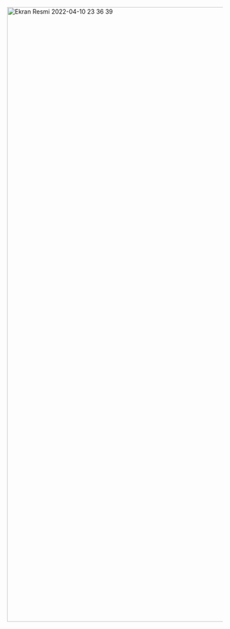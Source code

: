 
<img width="1437" alt="Ekran Resmi 2022-04-10 23 36 39" src="https://user-images.githubusercontent.com/44638560/162638861-16f03c99-b929-478e-8781-9058cb723394.png">
